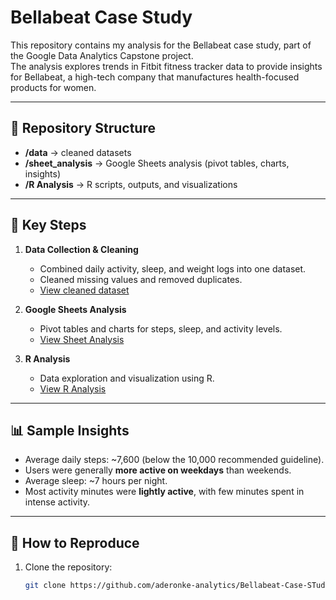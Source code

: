 # Bellabeat Case Study 

This repository contains my analysis for the Bellabeat case study, part of the Google Data Analytics Capstone project.  
The analysis explores trends in Fitbit fitness tracker data to provide insights for Bellabeat, a high-tech company that manufactures health-focused products for women.

---

## 📂 Repository Structure
- **/data** → cleaned datasets  
- **/sheet_analysis** → Google Sheets analysis (pivot tables, charts, insights)  
- **/R Analysis** → R scripts, outputs, and visualizations  

---

## 🔑 Key Steps
1. **Data Collection & Cleaning**
   - Combined daily activity, sleep, and weight logs into one dataset.
   - Cleaned missing values and removed duplicates.  
   - [View cleaned dataset](https://github.com/aderonke-analytics/Bellabeat-Case-STudy/blob/6c4bcfc9af3b6ab3da4298a6f281a9bff02f83b7/data/clean_master_sheet%20-%20master.csv)

2. **Google Sheets Analysis**
   - Pivot tables and charts for steps, sleep, and activity levels.  
   - [View Sheet Analysis](https://github.com/aderonke-analytics/Bellabeat-Case-STudy/tree/c1bcd9bdc48243e0565c3bdc8b4b529d76986a1f/sheet_analysis)

3. **R Analysis**
   - Data exploration and visualization using R.  
   - [View R Analysis](https://github.com/aderonke-analytics/Bellabeat-Case-STudy/tree/62aa478b46f7831c5b920ac339fd84915072782b/r_analysis)
---

## 📊 Sample Insights
- Average daily steps: ~7,600 (below the 10,000 recommended guideline).  
- Users were generally **more active on weekdays** than weekends.  
- Average sleep: ~7 hours per night.  
- Most activity minutes were **lightly active**, with few minutes spent in intense activity.  

---

## 🚀 How to Reproduce
1. Clone the repository:
   ```bash
   git clone https://github.com/aderonke-analytics/Bellabeat-Case-STudy.git
